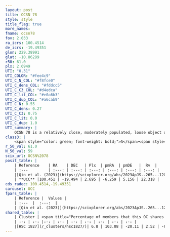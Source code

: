```yaml
---
layout: post
title: OCSN 78
style: style
title_flag: true
more_names: 
fname: ocsn78
fov: 2.033
ra_icrs: 100.4514
de_icrs: -19.49351
glon: 229.38991
glat: -10.86289
r50: 61.0
plx: 2.6949
UTI: "0.31"
UTI_COLOR: "#fee4c9"
UTI_C_N_COL: "#f8fce0"
UTI_C_dens_COL: "#fddcc5"
UTI_C_C3_COL: "#d4edca"
UTI_C_lit_COL: "#e0a6b3"
UTI_C_dup_COL: "#a6cab9"
UTI_C_N: 0.55
UTI_C_dens: 0.27
UTI_C_C3: 0.75
UTI_C_lit: 0.0
UTI_C_dup: 1.0
UTI_summary: |
    OCSN 78 is a relatively close, moderately populated, loose object of high C3 quality. It was recently reported in the literature. This object shares a very small percentage of members with a later reported entry.
class3: |
    <span style="color: green; font-weight: bold;">A</span><span style="color: #FFC300; font-weight: bold;">B</span>
r_50_val: 61.0
N_50_val: 59
scix_url: OCSN%2078
posit_table: |
    | Reference    | RA    | DEC   | Plx  | pmRA  | pmDE   |  Rv  |
    | :---         | :---: | :---: | :---: | :---: | :---: | :---: |
    |[Qin et al. (2023)](https://scixplorer.org/abs/2023ApJS..265...12Q) | 100.29 | -19.48 | 2.62 | -6.31 | 5.16 | 21.63 |
    | **UCC** |100.451 | -19.494 | 2.695 | -6.259 | 5.156 | 22.318 | 
cds_radec: 100.4514,-19.49351
carousel: UCC
fpars_table: |
    | Reference |  Values |
    | :---  |  :---:  |
    | [Qin et al. (2023)](https://scixplorer.org/abs/2023ApJS..265...12Q) | `E(B-V)=0.06, m-M=8.02, logt=7.65` |
shared_table: |
    | Cluster | <span title="Percentage of members that this OC shares with the ones listed">%</span>   | RA   | DEC   | Plx   | pmRA  | pmDE  | Rv | UTI |
    | :-: | :-: |:-: | :-: | :-: | :-: | :-: | :-: | :-: |
    |[HSC 1827](/_clusters/hsc1827/)| 6.8 | 103.08 | -20.11 | 2.52 | -6.43 | 4.85 | 16.68 |0.09 |
---
```

